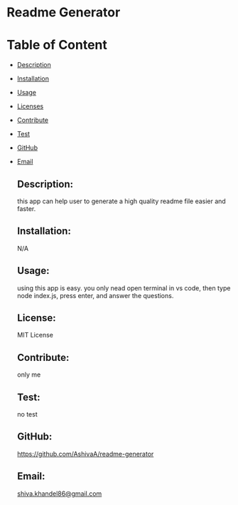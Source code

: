 # Readme Generator

   # Table of Content
- [Description](#description)
- [Installation](#installation)
- [Usage](#usage)
- [Licenses](#license)
- [Contribute](#contribute)
- [Test](#test)
- [GitHub](#github)
- [Email](#email) 

    ## Description: 
    this app can help user to generate a high quality readme file easier and faster.

    ## Installation:
    N/A

    ## Usage:
    using this app is easy. you only nead open terminal in vs code, then type node index.js, press enter, and answer the questions.

    ## License:
    MIT License

    ## Contribute:
    only me

    ## Test:
    no test

    ## GitHub:
    https://github.com/AshivaA/readme-generator
   

    ## Email:
    shiva.khandel86@gmail.com
   
    